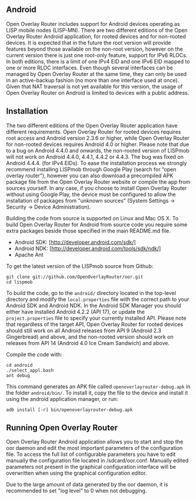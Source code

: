 ﻿Android
--------

Open Overlay Router includes support for Android devices operating as 
LISP mobile nodes (LISP-MN). There are two different editions of the Open Overlay 
Router Android application, for rooted devices and for non-rooted devices. It is 
expected that in the future the root version will provide features beyond those 
available on the non-root version, however on the current version there is just one 
root-only feature, support for IPv6 RLOCs. In both editions, there is a limit of
one IPv4 EID and one IPv6 EID mapped to one or more RLOC interfaces. Even though
 several interfaces can be managed by Open Overlay Router at the same time, they 
can only be used in an active-backup fashion (no more than one interface used at 
once). 
Given that NAT traversal is not yet available for this version, the usage of Open 
Overlay Router on Android is limited to devices with a public address. 

Installation
------------

The two different editions of the Open Overlay Router application have different 
requirements. Open Overlay Router for rooted devices requires root access and Android 
version 2.3.6 or higher, while Open Overlay Router for non-rooted devices requires 
Android 4.0 or higher. Please note that due to a bug on Android 4.4.0 and onwards, 
the non-rooted version of LISPmob will not work on Android 4.4.0, 4.4.1, 4.4.2 or 
4.4.3. The bug was fixed on Android 4.4.4. (for IPv4 EIDs). To ease the 
installation process we strongly recommend installing LISPmob through Google Play 
(search for “open overlay router”), however you can also download a precompiled APK 
package file from the Open Overlay Router website or compile the app from sources 
yourself. In any case, if you choose to install Open Overlay Router without using 
Google Play, the device must be configured to allow the installation of packages from 
"unknown sources" (System Settings -> Security -> Device Administration). 

Building the code from source is supported on Linux and Mac OS X. To build 
Open Overlay Router for Android from source code you require some extra packages beside 
those specified in the main README.md file.

  * Android SDK: [http://developer.android.com/sdk/]
  * Android NDK: [http://developer.android.com/tools/sdk/ndk/]
  * Apache Ant

To get the latest version of the LISPmob source from Github:

    git clone git://github.com/OpenOverlayRouter/oor.git
    cd lispmob
            
To build the code, go to the `android/` directory located in the top-level 
directory and modify the `local.properties` file with the correct path to your 
Android SDK and Android NDK.  In the Android SDK Manager you should either have
installed Android 4.2.2 (API 17), or update the `project.properties` file to
specify your currently installed API. Please note that regardless of the target 
API, Open Overlay Router for rooted devices should still work on all Android 
releases from API 9 (Android 2.3 Gingerbread) and above, and the non-rooted 
version should work on releases from API 14 (Android 4.0 Ice Cream Sandwich) 
and above.

Compile the code with:

    cd android
    ./select_appl.bash
    ant debug

This command generates an APK file called `openoverlayrouter-debug.apk` in the folder
`android/bin/`. To install it, copy the file to the device and install it using
the android application manager, or run:

    adb install [-r] bin/openoverlayrouter-debug.apk


Running Open Overlay Router
---------------------------

Open Overlay Router Android application allows you to start and stop the oor daemon 
and edit the most important parameters of the configuration file. To access the full
list of configurable parameters you have to edit manually the configuration file
located in /sdcard/oor.conf.  Manually edited parameters not present in the 
graphical configuration interface will be overwritten when using the graphical 
configuration editor. 

Due to the large amount of data generated by the oor daemon, it is recommended 
to set "log level" to 0 when not debugging.
